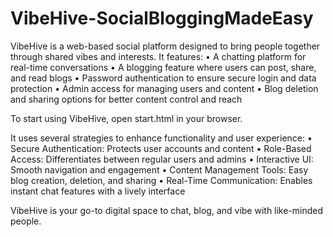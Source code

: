# VibeHive-SocialBloggingMadeEasy
VibeHive is a web-based social platform designed to bring people together through shared vibes and interests. It features:
	•	A chatting platform for real-time conversations
	•	A blogging feature where users can post, share, and read blogs
	•	Password authentication to ensure secure login and data protection
	•	Admin access for managing users and content
	•	Blog deletion and sharing options for better content control and reach

To start using VibeHive, open start.html in your browser.

It uses several strategies to enhance functionality and user experience:
	•	Secure Authentication: Protects user accounts and content
	•	Role-Based Access: Differentiates between regular users and admins
	•	Interactive UI: Smooth navigation and engagement
	•	Content Management Tools: Easy blog creation, deletion, and sharing
	•	Real-Time Communication: Enables instant chat features with a lively interface

VibeHive is your go-to digital space to chat, blog, and vibe with like-minded people.

